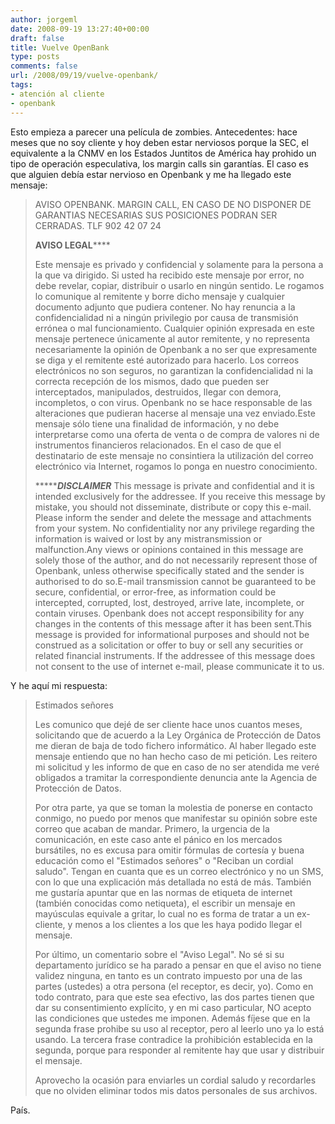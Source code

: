 ```yaml
---
author: jorgeml
date: 2008-09-19 13:27:40+00:00
draft: false
title: Vuelve OpenBank
type: posts
comments: false
url: /2008/09/19/vuelve-openbank/
tags:
- atención al cliente
- openbank
---
```


Esto empieza a parecer una película de zombies. Antecedentes: hace meses que no soy cliente y hoy deben estar nerviosos porque la SEC, el equivalente a la CNMV en los Estados Juntitos de América hay prohido un tipo de operación especulativa, los margin calls sin garantías. El caso es que alguien debía estar nervioso en Openbank y me ha llegado este mensaje:

> AVISO OPENBANK. MARGIN CALL, EN CASO DE NO DISPONER DE GARANTIAS
> NECESARIAS SUS POSICIONES PODRAN SER CERRADAS. TLF 902 42 07 24
> 
> ******************AVISO LEGAL**********************
> 
> Este mensaje es privado y confidencial y solamente para la persona a la
> que va dirigido. Si usted ha recibido este mensaje por error, no debe
> revelar, copiar, distribuir o usarlo en ningún sentido. Le rogamos lo
> comunique al remitente y borre dicho mensaje y cualquier documento adjunto
> que pudiera contener. No hay renuncia a la confidencialidad ni a ningún
> privilegio por causa de transmisión errónea o mal funcionamiento.
> Cualquier opinión expresada en este mensaje pertenece únicamente al autor
> remitente, y no representa necesariamente la opinión de Openbank a no ser
> que expresamente se diga y el remitente esté autorizado para hacerlo. Los
> correos electrónicos no son seguros, no garantizan la confidencialidad ni
> la correcta recepción de los mismos, dado que pueden ser interceptados,
> manipulados, destruidos, llegar con demora, incompletos, o con virus.
> Openbank no se hace responsable de las alteraciones que pudieran hacerse
> al mensaje una vez enviado.Este mensaje sólo tiene una finalidad de
> información, y no debe interpretarse como una oferta de venta o de compra
> de valores ni de instrumentos financieros relacionados. En el caso de que
> el destinatario de este mensaje no consintiera la utilización del correo
> electrónico via Internet, rogamos lo ponga en nuestro conocimiento.
> 
> **********************DISCLAIMER*****************
> This message is private and confidential and it is intended exclusively
> for the addressee. If you receive this message by mistake, you should not
> disseminate, distribute or copy this e-mail. Please inform the sender and
> delete the message and attachments from your system. No confidentiality
> nor any privilege regarding the information is waived or lost by any
> mistransmission or malfunction.Any views or opinions contained in this
> message are solely those of the author, and do not necessarily represent
> those of Openbank, unless otherwise specifically stated and the sender is
> authorised to do so.E-mail transmission cannot be guaranteed to be secure,
> confidential, or error-free, as information could be intercepted,
> corrupted, lost, destroyed, arrive late, incomplete, or contain viruses.
> Openbank does not accept responsibility for any changes in the contents of
> this message after it has been sent.This message is provided for
> informational purposes and should not be construed as a solicitation or
> offer to buy or sell any securities or related financial instruments. If
> the addressee of this message does not consent to the use of internet
> e-mail, please communicate it to us.

Y he aquí mi respuesta:

> Estimados señores
> 
> Les comunico que dejé de ser cliente hace unos cuantos meses, solicitando que de acuerdo a la Ley Orgánica de Protección de Datos me dieran de baja de todo fichero informático. Al haber llegado este mensaje entiendo que no han hecho caso de mi petición. Les reitero mi solicitud y les informo de que en caso de no ser atendida me veré obligados a tramitar la correspondiente denuncia ante la Agencia de Protección de Datos.
> 
> Por otra parte, ya que se toman la molestia de ponerse en contacto conmigo, no puedo por menos que manifestar su opinión sobre este correo que acaban de mandar. Primero, la urgencia de la comunicación, en este caso ante el pánico en los mercados bursátiles, no es excusa para omitir fórmulas de cortesía y buena educación como el "Estimados señores" o "Reciban un cordial saludo". Tengan en cuanta que es un correo electrónico y no un SMS, con lo que una explicación más detallada no está de más. También me gustaría apuntar que en las normas de etiqueta de internet (también conocidas como netiqueta), el escribir un mensaje en mayúsculas equivale a gritar, lo cual no es forma de tratar a un ex-cliente, y menos a los clientes a los que les haya podido llegar el mensaje.
> 
> Por último, un comentario sobre el "Aviso Legal". No sé si su departamento jurídico se ha parado a pensar en que el aviso no tiene validez ninguna, en tanto es un contrato impuesto por una de las partes (ustedes) a otra persona (el receptor, es decir, yo). Como en todo contrato, para que este sea efectivo, las dos partes tienen que dar su consentimiento explícito, y en mi caso particular, NO acepto las condiciones que ustedes me imponen. Además fíjese que en la segunda frase prohibe su uso al receptor, pero al leerlo uno ya lo está usando. La tercera frase contradice la prohibición establecida en la segunda, porque para responder al remitente hay que usar y distribuir el mensaje.
> 
> Aprovecho la ocasión para enviarles un cordial saludo y recordarles que no olviden eliminar todos mis datos personales de sus archivos.


País.
